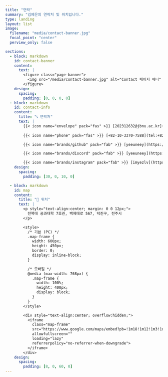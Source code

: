 ```yaml
---
title: "연락"
summary: "김예은의 연락처 및 위치입니다."
type: landing
layout: list
image:
  filename: "media/contact-banner.jpg"
  focal_point: "center"
  perview_only: false

sections:
  - block: markdown
    id: contact-banner
    content:
      text: |
        <figure class="page-banner">
          <img src="/media/contact-banner.jpg" alt="Contact 페이지 배너" loading="lazy">
        </figure>
    design:
      spacing:
        padding: [0, 0, 0, 0]
  - block: markdown
    id: contact-info
    content:
      title: "📞 연락처"
      text: |
        {{< icon name="envelope" pack="fas" >}} [202312632@jbnu.ac.kr](mailto:202312632@jbnu.ac.kr)
        
        {{< icon name="phone" pack="fas" >}} [+82-10-3370-7588](tel:+821033707588)

        {{< icon name="brands/github" pack="fab" >}} [yeeuneey](https://github.com/yeeuneey)

        {{< icon name="brands/discord" pack="fab" >}} [yeeuneey](https://discord.com/users/yeeuneey) 

        {{< icon name="brands/instagram" pack="fab" >}} [imyezlv](https://instagram.com/imyezlv)
    design:
      spacing:
        padding: [30, 0, 10, 0]

  - block: markdown
    id: map
    content:
      title: "📍 위치"
      text: |
        <p style="text-align:center; margin: 0 0 12px;">
          전북대 공과대학 7호관, 백제대로 567, 덕진구, 전주시
        </p>

        <style>
          /* 기본 (PC) */
          .map-frame {
            width: 600px;
            height: 450px;
            border: 0;
            display: inline-block;
          }

          /* 모바일 */
          @media (max-width: 768px) {
            .map-frame {
              width: 100%;
              height: 400px;
              display: block;
            }
          }
        </style>

        <div style="text-align:center; overflow:hidden;">
          <iframe
            class="map-frame"
            src="https://www.google.com/maps/embed?pb=!1m18!1m12!1m3!1d3903.0540515781927!2d127.13295709890805!3d35.84552462693218!2m3!1f0!2f0!3f0!3m2!1i1024!2i768!4f13.1!3m3!1m2!1s0x35702330dc920b9d%3A0x1d0d425396006646!2z7KCE67aB64yA7ZWZ6rWQIOqzteqzvOuMgOs2VmSA37Zi46rSA!5e0!3m2!1sko!2skr!4v1760322660618!5m2!1sko!2skr"
            allowfullscreen=""
            loading="lazy"
            referrerpolicy="no-referrer-when-downgrade">
          </iframe>
        </div>
    design:
      spacing:
        padding: [8, 0, 60, 0]
---
```

